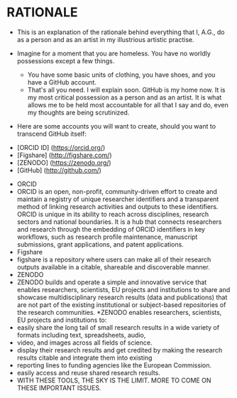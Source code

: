 RATIONALE
=========
* This is an explanation of the rationale behind everything that I, A.G., do as a person and as an artist in my illustrious artistic practise.
* Imagine for a moment that you are homeless. You have no worldly possessions except a few things.
  * You have some basic units of clothing, you have shoes, and you have a GitHub account.
  * That's all you need. I will explain soon. GitHub is my home now. It is my most critical possession as a person and as an artist. It is what allows me to be held most accountable for all that I say and do, even my thoughts are being scrutinized.

* Here are some accounts you will want to create, should you want to transcend GitHub itself:
 - [ORCID ID] (https://orcid.org/)
 - [Figshare] (http://figshare.com/)
 - [ZENODO] (https://zenodo.org/)
 - [GitHub] (http://github.com/)
* ORCID
 * ORCID is an open, non-profit, community-driven effort to create and maintain a registry of unique researcher identifiers and a transparent method of linking research activities and outputs to these identifiers. ORCID is unique in its ability to reach across disciplines, research sectors and national boundaries. It is a hub that connects researchers and research through the embedding of ORCID identifiers in key workflows, such as research profile maintenance, manuscript submissions, grant applications, and patent applications. 
* Figshare
 * figshare is a repository where users can make all of their research outputs available in a citable, shareable and discoverable manner.
* ZENODO
 * ZENODO builds and operate a simple and innovative service that enables researchers, scientists, EU projects and institutions to share and showcase multidisciplinary research results (data and publications) that are not part of the existing institutional or subject-based repositories of the research communities.
  *ZENODO enables researchers, scientists, EU projects and institutions to:
  * easily share the long tail of small research results in a wide variety of formats including text, spreadsheets, audio,
  * video, and images across all fields of science.
  * display their research results and get credited by making the research results citable and integrate them into existing
  * reporting lines to funding agencies like the European Commission.
  * easily access and reuse shared research results.
* WITH THESE TOOLS, THE SKY IS THE LIMIT. MORE TO COME ON THESE IMPORTANT ISSUES.
